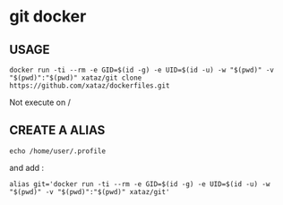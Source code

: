 # git docker

## USAGE
```
docker run -ti --rm -e GID=$(id -g) -e UID=$(id -u) -w "$(pwd)" -v "$(pwd)":"$(pwd)" xataz/git clone https://github.com/xataz/dockerfiles.git
```

Not execute on /

## CREATE A ALIAS
```
echo /home/user/.profile
```
and add :
```
alias git='docker run -ti --rm -e GID=$(id -g) -e UID=$(id -u) -w "$(pwd)" -v "$(pwd)":"$(pwd)" xataz/git'
```
